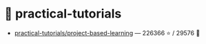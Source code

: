 # 👤 practical-tutorials

- [practical-tutorials/project-based-learning](https://github.com/practical-tutorials/project-based-learning) — 226366 ⭐️ / 29576 🍴
